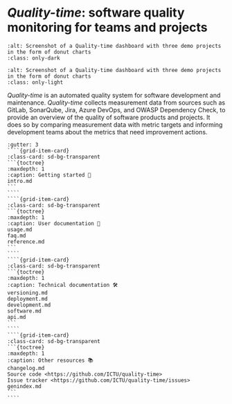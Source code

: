 # *Quality-time*: software quality monitoring for teams and projects

```{image} screenshots/projects_dashboard_dark.png
:alt: Screenshot of a Quality-time dashboard with three demo projects in the form of donut charts
:class: only-dark
```

```{image} screenshots/projects_dashboard.png
:alt: Screenshot of a Quality-time dashboard with three demo projects in the form of donut charts
:class: only-light
```

*Quality-time* is an automated quality system for software development and maintenance. *Quality-time* collects measurement data from sources such as GitLab, SonarQube, Jira, Azure DevOps, and OWASP Dependency Check, to provide an overview of the quality of software products and projects. It does so by comparing measurement data with metric targets and informing development teams about the metrics that need improvement actions.

`````{grid} 2
:gutter: 3
````{grid-item-card}
:class-card: sd-bg-transparent
```{toctree}
:maxdepth: 1
:caption: Getting started 👋
intro.md
```
````
````{grid-item-card}
:class-card: sd-bg-transparent
```{toctree}
:maxdepth: 1
:caption: User documentation 📗
usage.md
faq.md
reference.md
```
````
````{grid-item-card}
:class-card: sd-bg-transparent
```{toctree}
:maxdepth: 1
:caption: Technical documentation 🛠
versioning.md
deployment.md
development.md
software.md
api.md
```
````
````{grid-item-card}
:class-card: sd-bg-transparent
```{toctree}
:maxdepth: 1
:caption: Other resources 📚
changelog.md
Source code <https://github.com/ICTU/quality-time>
Issue tracker <https://github.com/ICTU/quality-time/issues>
genindex.md
```
````
`````
